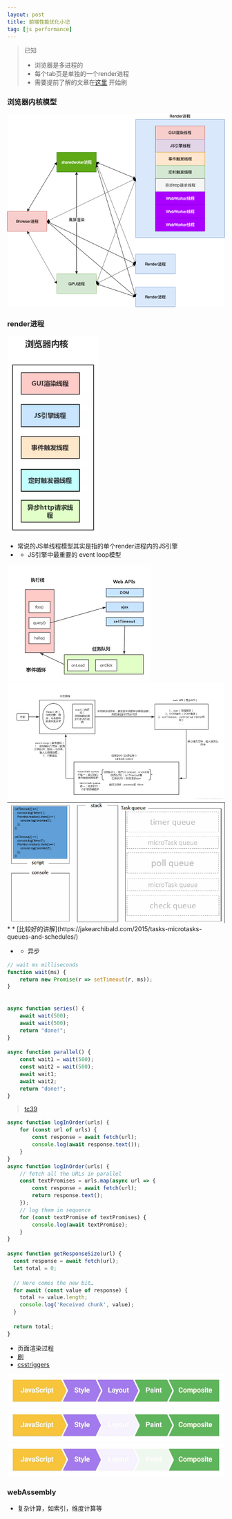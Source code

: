 ```yaml
---
layout: post
title: 前端性能优化小记
tag: [js performance]
---
```


>已知
>* 浏览器是多进程的
>* 每个tab页是单独的一个render进程
>* 需要提前了解的文章在[这里](https://developers.google.com/web/tools/chrome-devtools/evaluate-performance) 开始刷

### 浏览器内核模型
<img src="/2020/20200528_1.png">  

### render进程
<img src="/2020/20200528_2.png">  

* 常说的JS单线程模型其实是指的单个render进程内的JS引擎
* * JS引擎中最重要的 event loop模型
<img src="/2020/20200528_3.png">  
<img src="/2020/20200528_4.png">  
<img src="/2020/20200528_8.gif">  
* * [比较好的讲解](https://jakearchibald.com/2015/tasks-microtasks-queues-and-schedules/)

* * 异步
```js
// wait ms milliseconds
function wait(ms) {
    return new Promise(r => setTimeout(r, ms));
}


async function series() {
    await wait(500);
    await wait(500);
    return "done!";
}

async function parallel() {
    const wait1 = wait(500);
    const wait2 = wait(500);
    await wait1;
    await wait2;
    return "done!";
}
```
> [tc39](https://tc39.es/proposal-async-iteration/)
```js
async function logInOrder(urls) {
    for (const url of urls) {
        const response = await fetch(url);
        console.log(await response.text());
    }
}
async function logInOrder(urls) {
    // fetch all the URLs in parallel
    const textPromises = urls.map(async url => {   
        const response = await fetch(url);
        return response.text();
    });
    // log them in sequence
    for (const textPromise of textPromises) {
        console.log(await textPromise);
    }
}

async function getResponseSize(url) {
  const response = await fetch(url);
  let total = 0;
  
  // Here comes the new bit…
  for await (const value of response) {
    total += value.length;
    console.log('Received chunk', value);
  }

  return total;
}
```

* 页面渲染过程
* [刷](https://developers.google.com/web/fundamentals/performance/rendering)
* [csstriggers](https://csstriggers.com/)
<img src="/2020/20200528_5.png">  
<img src="/2020/20200528_6.png">  
<img src="/2020/20200528_7.png">

### webAssembly
* 复杂计算，如索引，维度计算等



  



